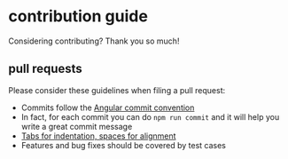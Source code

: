 # contribution guide

Considering contributing? Thank you so much!

## pull requests

Please consider these guidelines when filing a pull request:

* Commits follow the [Angular commit convention](https://github.com/angular/angular.js/blob/master/CONTRIBUTING.md#-git-commit-guidelines)
* In fact, for each commit you can do `npm run commit` and it will help you write a great commit message
* [Tabs for indentation, spaces for alignment](https://gist.github.com/saibotsivad/06021a81865226cfc140)
* Features and bug fixes should be covered by test cases
